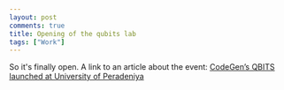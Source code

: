 ```yaml
---
layout: post
comments: true
title: Opening of the qubits lab
tags: ["Work"]
---
```


So it's finally open. A link to an article about the event: [CodeGen’s QBITS launched at University of Peradeniya](http://www.ft.lk/it-telecom-tech/CodeGen-s-QBITS-launched-at-University-of-Peradeniya/50-657030)
